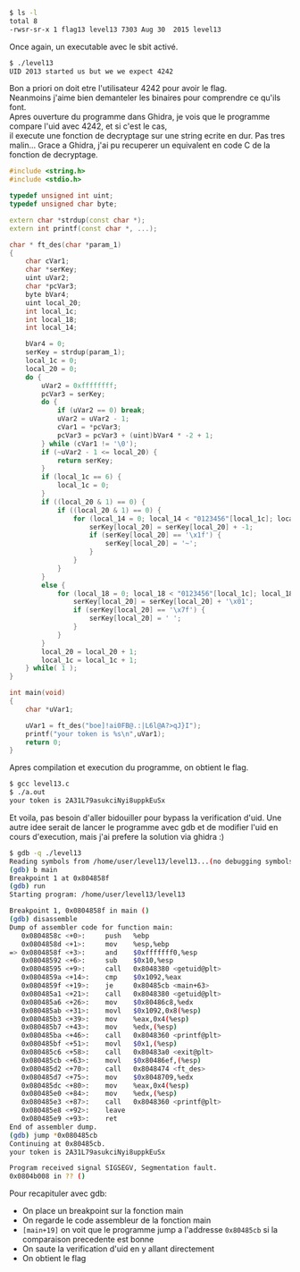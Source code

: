 ﻿```bash
$ ls -l
total 8
-rwsr-sr-x 1 flag13 level13 7303 Aug 30  2015 level13
```

Once again, un executable avec le sbit activé.

```bash
$ ./level13
UID 2013 started us but we we expect 4242
```

Bon a priori on doit etre l'utilisateur 4242 pour avoir le flag.  
Neanmoins j'aime bien demanteler les binaires pour comprendre ce qu'ils font.  
Apres ouverture du programme dans Ghidra, je vois que le programme compare l'uid avec 4242, et si c'est le cas,  
il execute une fonction de decryptage sur une string ecrite en dur. Pas tres malin...
Grace a Ghidra, j'ai pu recuperer un equivalent en code C de la fonction de decryptage.

```c++
#include <string.h>
#include <stdio.h>

typedef unsigned int uint;
typedef unsigned char byte;

extern char *strdup(const char *);
extern int printf(const char *, ...);

char * ft_des(char *param_1)
{
    char cVar1;
    char *serKey;
    uint uVar2;
    char *pcVar3;
    byte bVar4;
    uint local_20;
    int local_1c;
    int local_18;
    int local_14;

    bVar4 = 0;
    serKey = strdup(param_1);
    local_1c = 0;
    local_20 = 0;
    do {
        uVar2 = 0xffffffff;
        pcVar3 = serKey;
        do {
            if (uVar2 == 0) break;
            uVar2 = uVar2 - 1;
            cVar1 = *pcVar3;
            pcVar3 = pcVar3 + (uint)bVar4 * -2 + 1;
        } while (cVar1 != '\0');
        if (~uVar2 - 1 <= local_20) {
            return serKey;
        }
        if (local_1c == 6) {
            local_1c = 0;
        }
        if ((local_20 & 1) == 0) {
            if ((local_20 & 1) == 0) {
                for (local_14 = 0; local_14 < "0123456"[local_1c]; local_14 = local_14 + 1) {
                    serKey[local_20] = serKey[local_20] + -1;
                    if (serKey[local_20] == '\x1f') {
                        serKey[local_20] = '~';
                    }
                }
            }
        }
        else {
            for (local_18 = 0; local_18 < "0123456"[local_1c]; local_18 = local_18 + 1) {
                serKey[local_20] = serKey[local_20] + '\x01';
                if (serKey[local_20] == '\x7f') {
                    serKey[local_20] = ' ';
                }
            }
        }
        local_20 = local_20 + 1;
        local_1c = local_1c + 1;
    } while( 1 );
}

int main(void)
{
    char *uVar1;

    uVar1 = ft_des("boe]!ai0FB@.:|L6l@A?>qJ}I");
    printf("your token is %s\n",uVar1);
    return 0;
}
```

Apres compilation et execution du programme, on obtient le flag.

```bash
$ gcc level13.c
$ ./a.out 
your token is 2A31L79asukciNyi8uppkEuSx
```

Et voila, pas besoin d'aller bidouiller pour bypass la verification d'uid.
Une autre idee serait de lancer le programme avec gdb et de modifier l'uid en cours d'execution, mais j'ai prefere la solution via ghidra :)

```bash
$ gdb -q ./level13
Reading symbols from /home/user/level13/level13...(no debugging symbols found)...done.
(gdb) b main
Breakpoint 1 at 0x804858f
(gdb) run
Starting program: /home/user/level13/level13

Breakpoint 1, 0x0804858f in main ()
(gdb) disassemble
Dump of assembler code for function main:
   0x0804858c <+0>:     push   %ebp
   0x0804858d <+1>:     mov    %esp,%ebp
=> 0x0804858f <+3>:     and    $0xfffffff0,%esp
   0x08048592 <+6>:     sub    $0x10,%esp
   0x08048595 <+9>:     call   0x8048380 <getuid@plt>
   0x0804859a <+14>:    cmp    $0x1092,%eax
   0x0804859f <+19>:    je     0x80485cb <main+63>
   0x080485a1 <+21>:    call   0x8048380 <getuid@plt>
   0x080485a6 <+26>:    mov    $0x80486c8,%edx
   0x080485ab <+31>:    movl   $0x1092,0x8(%esp)
   0x080485b3 <+39>:    mov    %eax,0x4(%esp)
   0x080485b7 <+43>:    mov    %edx,(%esp)
   0x080485ba <+46>:    call   0x8048360 <printf@plt>
   0x080485bf <+51>:    movl   $0x1,(%esp)
   0x080485c6 <+58>:    call   0x80483a0 <exit@plt>
   0x080485cb <+63>:    movl   $0x80486ef,(%esp)
   0x080485d2 <+70>:    call   0x8048474 <ft_des>
   0x080485d7 <+75>:    mov    $0x8048709,%edx
   0x080485dc <+80>:    mov    %eax,0x4(%esp)
   0x080485e0 <+84>:    mov    %edx,(%esp)
   0x080485e3 <+87>:    call   0x8048360 <printf@plt>
   0x080485e8 <+92>:    leave
   0x080485e9 <+93>:    ret
End of assembler dump.
(gdb) jump *0x080485cb
Continuing at 0x80485cb.
your token is 2A31L79asukciNyi8uppkEuSx

Program received signal SIGSEGV, Segmentation fault.
0x0804b008 in ?? ()
```

Pour recapituler avec gdb:
- On place un breakpoint sur la fonction main
- On regarde le code assembleur de la fonction main
- `[main+19]` on voit que le programme jump a l'addresse `0x80485cb` si la comparaison precedente est bonne
- On saute la verification d'uid en y allant directement
- On obtient le flag